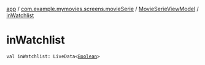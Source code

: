[app](../../index.md) / [com.example.mymovies.screens.movieSerie](../index.md) / [MovieSerieViewModel](index.md) / [inWatchlist](./in-watchlist.md)

# inWatchlist

`val inWatchlist: LiveData<`[`Boolean`](https://kotlinlang.org/api/latest/jvm/stdlib/kotlin/-boolean/index.html)`>`